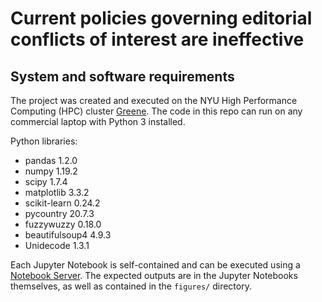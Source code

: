# Current policies governing editorial conflicts of interest are ineffective


## System and software requirements
The project was created and executed on the NYU High Performance Computing (HPC) cluster [Greene](https://sites.google.com/a/nyu.edu/nyu-hpc/systems/greene-cluster). The code in this repo can run on any commercial laptop with Python 3 installed.

Python libraries:
- pandas 1.2.0
- numpy 1.19.2
- scipy 1.7.4
- matplotlib 3.3.2
- scikit-learn 0.24.2
- pycountry 20.7.3
- fuzzywuzzy 0.18.0
- beautifulsoup4 4.9.3
- Unidecode 1.3.1

Each Jupyter Notebook is self-contained and can be executed using a [Notebook Server](https://docs.jupyter.org/en/latest/running.html). The expected outputs are in the Jupyter Notebooks themselves, as well as contained in the `figures/` directory.
